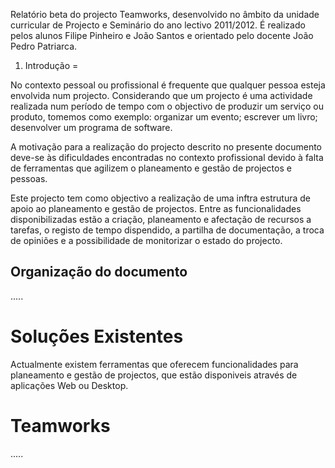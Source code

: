 Relatório beta do projecto Teamworks, desenvolvido no âmbito da unidade curricular de Projecto e Seminário do ano lectivo 2011/2012. É realizado pelos alunos Filipe Pinheiro e João Santos e orientado pelo docente João Pedro Patriarca.

1. Introdução
=



No contexto pessoal ou profissional é frequente que qualquer pessoa esteja envolvida num projecto. Considerando que um projecto é uma actividade realizada num período de tempo com o objectivo de produzir um serviço ou produto, tomemos como exemplo: organizar um evento; escrever um livro; desenvolver um programa de software.

A motivação para a realização do projecto descrito no presente documento deve-se às dificuldades encontradas no contexto profissional devido à falta de ferramentas que agilizem o planeamento e gestão de projectos e pessoas. 

Este projecto tem como objectivo a realização de uma inftra estrutura de apoio ao planeamento e gestão de projectos. Entre as funcionalidades disponibilizadas estão a criação, planeamento e afectação de recursos a tarefas, o registo de tempo dispendido, a partilha de documentação, a troca de opiniões e a possibilidade de monitorizar o estado do projecto.

Organização do documento
-

.....

Soluções Existentes
=

Actualmente existem ferramentas que oferecem funcionalidades para planeamento e gestão de projectos, que estão disponiveis através de aplicações Web ou Desktop.



Teamworks
=

.....

